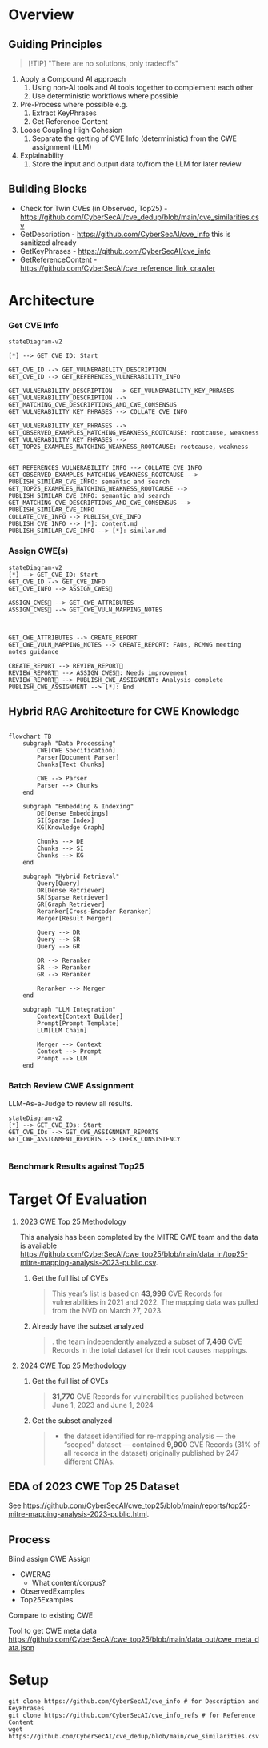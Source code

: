 # Overview



## Guiding Principles

>[!TIP] "There are no solutions, only tradeoffs"

1. Apply a Compound AI approach
   1. Using non-AI tools and AI tools together to complement each other
   2. Use deterministic workflows where possible
2. Pre-Process where possible e.g.
   1. Extract KeyPhrases
   2. Get Reference Content
3. Loose Coupling High Cohesion
   1. Separate the getting of CVE Info (deterministic) from the CWE assignment (LLM)
4. Explainability
   1. Store the input and output data to/from the LLM for later review

## Building Blocks
- Check for Twin CVEs (in Observed, Top25) - https://github.com/CyberSecAI/cve_dedup/blob/main/cve_similarities.csv
- GetDescription - https://github.com/CyberSecAI/cve_info this is sanitized already
- GetKeyPhrases - https://github.com/CyberSecAI/cve_info
- GetReferenceContent - https://github.com/CyberSecAI/cve_reference_link_crawler


# Architecture

### Get CVE Info

```mermaid
stateDiagram-v2

[*] --> GET_CVE_ID: Start

GET_CVE_ID --> GET_VULNERABILITY_DESCRIPTION
GET_CVE_ID --> GET_REFERENCES_VULNERABILITY_INFO

GET_VULNERABILITY_DESCRIPTION --> GET_VULNERABILITY_KEY_PHRASES
GET_VULNERABILITY_DESCRIPTION --> GET_MATCHING_CVE_DESCRIPTIONS_AND_CWE_CONSENSUS
GET_VULNERABILITY_KEY_PHRASES --> COLLATE_CVE_INFO

GET_VULNERABILITY_KEY_PHRASES --> GET_OBSERVED_EXAMPLES_MATCHING_WEAKNESS_ROOTCAUSE: rootcause, weakness
GET_VULNERABILITY_KEY_PHRASES --> GET_TOP25_EXAMPLES_MATCHING_WEAKNESS_ROOTCAUSE: rootcause, weakness


GET_REFERENCES_VULNERABILITY_INFO --> COLLATE_CVE_INFO
GET_OBSERVED_EXAMPLES_MATCHING_WEAKNESS_ROOTCAUSE --> PUBLISH_SIMILAR_CVE_INFO: semantic and search
GET_TOP25_EXAMPLES_MATCHING_WEAKNESS_ROOTCAUSE --> PUBLISH_SIMILAR_CVE_INFO: semantic and search
GET_MATCHING_CVE_DESCRIPTIONS_AND_CWE_CONSENSUS --> PUBLISH_SIMILAR_CVE_INFO
COLLATE_CVE_INFO --> PUBLISH_CVE_INFO
PUBLISH_CVE_INFO --> [*]: content.md
PUBLISH_SIMILAR_CVE_INFO --> [*]: similar.md
```



### Assign CWE(s)

```mermaid
stateDiagram-v2
[*] --> GET_CVE_ID: Start
GET_CVE_ID --> GET_CVE_INFO
GET_CVE_INFO --> ASSIGN_CWES🤖

ASSIGN_CWES🤖 --> GET_CWE_ATTRIBUTES
ASSIGN_CWES🤖 --> GET_CWE_VULN_MAPPING_NOTES



GET_CWE_ATTRIBUTES --> CREATE_REPORT 
GET_CWE_VULN_MAPPING_NOTES --> CREATE_REPORT: FAQs, RCMWG meeting notes guidance

CREATE_REPORT --> REVIEW_REPORT🤖
REVIEW_REPORT🤖 --> ASSIGN_CWES🤖: Needs improvement
REVIEW_REPORT🤖 --> PUBLISH_CWE_ASSIGNMENT: Analysis complete
PUBLISH_CWE_ASSIGNMENT --> [*]: End
```


## Hybrid RAG Architecture for CWE Knowledge
```mermaid

flowchart TB
    subgraph "Data Processing"
        CWE[CWE Specification]
        Parser[Document Parser]
        Chunks[Text Chunks]
        
        CWE --> Parser
        Parser --> Chunks
    end

    subgraph "Embedding & Indexing"
        DE[Dense Embeddings]
        SI[Sparse Index]
        KG[Knowledge Graph]
        
        Chunks --> DE
        Chunks --> SI
        Chunks --> KG
    end

    subgraph "Hybrid Retrieval"
        Query[Query]
        DR[Dense Retriever]
        SR[Sparse Retriever]
        GR[Graph Retriever]
        Reranker[Cross-Encoder Reranker]
        Merger[Result Merger]
        
        Query --> DR
        Query --> SR
        Query --> GR
        
        DR --> Reranker
        SR --> Reranker
        GR --> Reranker
        
        Reranker --> Merger
    end

    subgraph "LLM Integration"
        Context[Context Builder]
        Prompt[Prompt Template]
        LLM[LLM Chain]
        
        Merger --> Context
        Context --> Prompt
        Prompt --> LLM
    end
```


### Batch Review CWE Assignment

LLM-As-a-Judge to review all results.

```mermaid
stateDiagram-v2
[*] --> GET_CVE_IDs: Start
GET_CVE_IDs --> GET_CWE_ASSIGNMENT_REPORTS
GET_CWE_ASSIGNMENT_REPORTS --> CHECK_CONSISTENCY


```

### Benchmark Results against Top25


# Target Of Evaluation
1. [2023 CWE Top 25 Methodology](https://cwe.mitre.org/top25/archive/2023/2023_methodology.html)
   
   This analysis has been completed by the MITRE CWE team and the data is available https://github.com/CyberSecAI/cwe_top25/blob/main/data_in/top25-mitre-mapping-analysis-2023-public.csv.
   1. Get the full list of CVEs
      > This year’s list is based on **43,996** CVE Records for vulnerabilities in 2021 and 2022. The mapping data was pulled from the NVD on March 27, 2023.
   2. Already have the subset analyzed
      >. the team independently analyzed a subset of **7,466** CVE Records in the total dataset for their root causes mappings. 

2. [2024 CWE Top 25 Methodology](https://cwe.mitre.org/top25/archive/2024/2024_methodology.html)
   1. Get the full list of CVEs
      > **31,770** CVE Records for vulnerabilities published between June 1, 2023 and June 1, 2024
   2. Get the subset analyzed
      > - the dataset identified for re-mapping analysis — the “scoped” dataset — contained **9,900** CVE Records (31% of all records in the dataset) originally published by 247 different CNAs. 



## EDA of 2023 CWE Top 25 Dataset

See https://github.com/CyberSecAI/cwe_top25/blob/main/reports/top25-mitre-mapping-analysis-2023-public.html.


## Process
Blind assign CWE
Assign
- CWERAG
  - What content/corpus?
- ObservedExamples
- Top25Examples

Compare to existing CWE

Tool to get CWE meta data https://github.com/CyberSecAI/cwe_top25/blob/main/data_out/cwe_meta_data.json




# Setup

````
git clone https://github.com/CyberSecAI/cve_info # for Description and KeyPhrases
git clone https://github.com/CyberSecAI/cve_info_refs # for Reference Content
wget https://github.com/CyberSecAI/cve_dedup/blob/main/cve_similarities.csv

````

